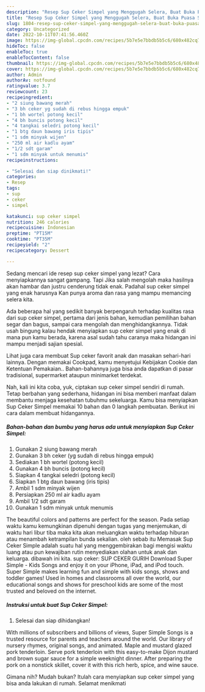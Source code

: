 ```yaml
---
description: "Resep Sup Ceker Simpel yang Menggugah Selera, Buat Buka Puasa Sempurna"
title: "Resep Sup Ceker Simpel yang Menggugah Selera, Buat Buka Puasa Sempurna"
slug: 1804-resep-sup-ceker-simpel-yang-menggugah-selera-buat-buka-puasa-sempurna
category: Uncategorized
date: 2022-10-11T07:41:56.460Z
image: https://img-global.cpcdn.com/recipes/5b7e5e7bbdb5b5c6/680x482cq70/sup-ceker-simpel-foto-resep-utama.jpg
hideToc: false
enableToc: true
enableTocContent: false
thumbnail: https://img-global.cpcdn.com/recipes/5b7e5e7bbdb5b5c6/680x482cq70/sup-ceker-simpel-foto-resep-utama.jpg
cover: https://img-global.cpcdn.com/recipes/5b7e5e7bbdb5b5c6/680x482cq70/sup-ceker-simpel-foto-resep-utama.jpg
author: Admin
authorAv: notfound
ratingvalue: 3.7
reviewcount: 23
recipeingredient:
- "2 siung bawang merah"
- "3 bh ceker yg sudah di rebus hingga empuk"
- "1 bh wortel potong kecil"
- "4 bh buncis potong kecil"
- "4 tangkai seledri potong kecil"
- "1 btg daun bawang iris tipis"
- "1 sdm minyak wijen"
- "250 ml air kadlu ayam"
- "1/2 sdt garam"
- "1 sdm minyak untuk menumis"
recipeinstructions:

- "Selesai dan siap dinikmati!"
categories:
- Resep
tags:
- sup
- ceker
- simpel

katakunci: sup ceker simpel 
nutrition: 246 calories
recipecuisine: Indonesian
preptime: "PT15M"
cooktime: "PT35M"
recipeyield: "2"
recipecategory: Dessert

---
```



Sedang mencari ide resep sup ceker simpel yang lezat? Cara menyiapkannya sangat gampang. Tapi Jika salah mengolah maka hasilnya akan hambar dan justru cenderung tidak enak. Padahal sup ceker simpel yang enak harusnya Kan punya aroma dan rasa yang mampu memancing selera kita.


Ada beberapa hal yang sedikit banyak berpengaruh terhadap kualitas rasa dari sup ceker simpel, pertama dari jenis bahan, kemudian pemilihan bahan segar dan bagus, sampai cara mengolah dan menghidangkannya. Tidak usah bingung kalau hendak menyiapkan sup ceker simpel yang enak di mana pun kamu berada, karena asal sudah tahu caranya maka hidangan ini mampu menjadi sajian spesial.

Lihat juga cara membuat Sup ceker favorit anak dan masakan sehari-hari lainnya. Dengan memakai Cookpad, kamu menyetujui Kebijakan Cookie dan Ketentuan Pemakaian.. Bahan-bahannya juga bisa anda dapatkan di pasar tradisional, supermarket ataupun minimarket terdekat.


Nah, kali ini kita coba, yuk, ciptakan sup ceker simpel sendiri di rumah. Tetap berbahan yang sederhana, hidangan ini bisa memberi manfaat dalam membantu menjaga kesehatan tubuhmu sekeluarga. Kamu bisa menyiapkan Sup Ceker Simpel memakai 10 bahan dan 0 langkah pembuatan. Berikut ini cara dalam membuat hidangannya.

<!--inarticleads1-->

##### Bahan-bahan dan bumbu yang harus ada untuk menyiapkan Sup Ceker Simpel:

1. Gunakan 2 siung bawang merah
1. Gunakan 3 bh ceker (yg sudah di rebus hingga empuk)
1. Sediakan 1 bh wortel (potong kecil)
1. Gunakan 4 bh buncis (potong kecil)
1. Siapkan 4 tangkai seledri (potong kecil)
1. Siapkan 1 btg daun bawang (iris tipis)
1. Ambil 1 sdm minyak wijen
1. Persiapkan 250 ml air kadlu ayam
1. Ambil 1/2 sdt garam
1. Gunakan 1 sdm minyak untuk menumis


The beautiful colors and patterns are perfect for the season. Pada setiap waktu kamu kemungkinan dipenuhi dengan tugas yang menjemukan, di waktu hari libur tiba maka kita akan meluangkan waktu terhadap hiburan atau menambah ketrampilan bunda sekalian. oleh sebab itu Memasak Sup Ceker Simple adalah suatu hal yang menggembirakan bagi mengisi waktu luang atau pun kewajiban rutin menyediakan olahan untuk anak dan keluarga. dibawah ini kita. sup ceker: SUP CEKER GURIH Download Super Simple - Kids Songs and enjoy it on your iPhone, iPad, and iPod touch. ‎Super Simple makes learning fun and simple with kids songs, shows and toddler games! Used in homes and classrooms all over the world, our educational songs and shows for preschool kids are some of the most trusted and beloved on the internet. 

<!--inarticleads2-->

##### Instruksi untuk buat Sup Ceker Simpel:


1. Selesai dan siap dihidangkan!

With millions of subscribers and billions of views, Super Simple Songs is a trusted resource for parents and teachers around the world. Our library of nursery rhymes, original songs, and animated. Maple and mustard glazed pork tenderloin. Serve pork tenderloin with this easy-to-make Dijon mustard and brown sugar sauce for a simple weeknight dinner. After preparing the pork on a nonstick skillet, cover it with this rich herb, spice, and wine sauce. 

Gimana nih? Mudah bukan? Itulah cara menyiapkan sup ceker simpel yang bisa anda lakukan di rumah. Selamat menikmati
